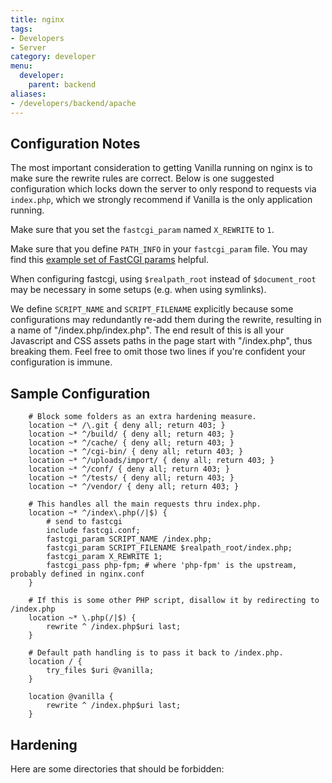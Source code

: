 ```yaml
---
title: nginx
tags:
- Developers
- Server
category: developer
menu:
  developer:
    parent: backend
aliases:
- /developers/backend/apache
---
```


## Configuration Notes

The most important consideration to getting Vanilla running on nginx is to make sure the rewrite rules are correct. Below is one suggested configuration which locks down the server to only respond to requests via `index.php`, which we strongly recommend if Vanilla is the only application running.

Make sure that you set the `fastcgi_param` named `X_REWRITE` to `1`.

Make sure that you define `PATH_INFO` in your `fastcgi_param` file. You may find this [example set of FastCGI params](https://www.nginx.com/resources/wiki/start/topics/examples/phpfcgi/) helpful.

When configuring fastcgi, using `$realpath_root` instead of `$document_root` may be necessary in some setups (e.g. when using symlinks).

We define `SCRIPT_NAME` and `SCRIPT_FILENAME` explicitly because some configurations may redundantly re-add them during the rewrite, resulting in a name of "/index.php/index.php". The end result of this is all your Javascript and CSS assets paths in the page start with "/index.php", thus breaking them. Feel free to omit those two lines if you're confident your configuration is immune.

## Sample Configuration

```nginx
    # Block some folders as an extra hardening measure.
    location ~* /\.git { deny all; return 403; }
    location ~* ^/build/ { deny all; return 403; }
    location ~* ^/cache/ { deny all; return 403; }
    location ~* ^/cgi-bin/ { deny all; return 403; }
    location ~* ^/uploads/import/ { deny all; return 403; }
    location ~* ^/conf/ { deny all; return 403; }
    location ~* ^/tests/ { deny all; return 403; }
    location ~* ^/vendor/ { deny all; return 403; }

    # This handles all the main requests thru index.php.
    location ~* ^/index\.php(/|$) {
        # send to fastcgi
        include fastcgi.conf;
        fastcgi_param SCRIPT_NAME /index.php;
        fastcgi_param SCRIPT_FILENAME $realpath_root/index.php;
        fastcgi_param X_REWRITE 1;
        fastcgi_pass php-fpm; # where 'php-fpm' is the upstream, probably defined in nginx.conf 
    }

    # If this is some other PHP script, disallow it by redirecting to /index.php
    location ~* \.php(/|$) {
        rewrite ^ /index.php$uri last;
    }

    # Default path handling is to pass it back to /index.php.
    location / {
        try_files $uri @vanilla;
    }
    
    location @vanilla {
        rewrite ^ /index.php$uri last;
    }
```

## Hardening

Here are some directories that should be forbidden:

```nginx
    
```
